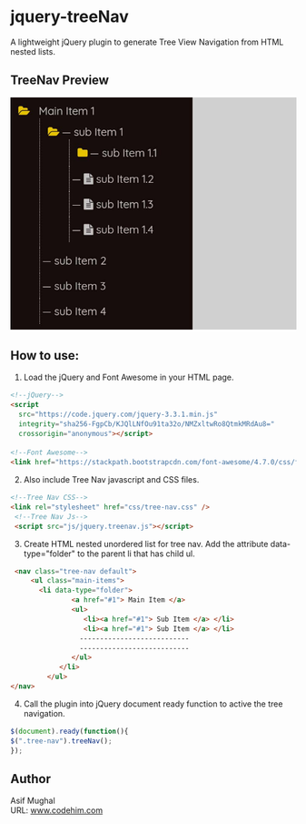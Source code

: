 # jquery-treeNav
A lightweight jQuery plugin to generate Tree View Navigation from HTML nested lists.
## TreeNav Preview
![TreeNav Preview](treenav-preview.jpg)
## How to use:

1. Load the jQuery and Font Awesome in your HTML page.
```html
<!--jQuery-->
<script
  src="https://code.jquery.com/jquery-3.3.1.min.js"
  integrity="sha256-FgpCb/KJQlLNfOu91ta32o/NMZxltwRo8QtmkMRdAu8="
  crossorigin="anonymous"></script>

<!--Font Awesome-->
<link href="https://stackpath.bootstrapcdn.com/font-awesome/4.7.0/css/font-awesome.min.css" rel="stylesheet" integrity="sha384-wvfXpqpZZVQGK6TAh5PVlGOfQNHSoD2xbE+QkPxCAFlNEevoEH3Sl0sibVcOQVnN" crossorigin="anonymous">
```
2. Also include Tree Nav javascript and CSS files.
```html
<!--Tree Nav CSS-->
<link rel="stylesheet" href="css/tree-nav.css" />
 <!--Tree Nav Js-->
 <script src="js/jquery.treenav.js"></script>
```
3. Create HTML nested unordered list for tree nav. Add the attribute data-type="folder" to the parent li that has child ul.
```html
 <nav class="tree-nav default">
     <ul class="main-items">
       <li data-type="folder">
               <a href="#1"> Main Item </a>
               <ul>
                  <li><a href="#1"> Sub Item </a> </li>
                  <li><a href="#1"> Sub Item </a> </li>
                 ---------------------------
                 ---------------------------
               </ul>
            </li>
         </ul>
</nav>
```
4. Call the plugin into jQuery document ready function to active the tree navigation.
```javascript
$(document).ready(function(){
$(".tree-nav").treeNav();
});
```
## Author 
Asif Mughal <br>
URL: www.codehim.com
